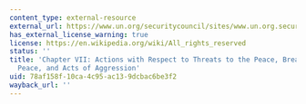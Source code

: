 ```yaml
---
content_type: external-resource
external_url: https://www.un.org/securitycouncil/sites/www.un.org.securitycouncil/files/part_vii_final_for_webposting.pdf
has_external_license_warning: true
license: https://en.wikipedia.org/wiki/All_rights_reserved
status: ''
title: 'Chapter VII: Actions with Respect to Threats to the Peace, Breaches of the
  Peace, and Acts of Aggression'
uid: 78af158f-10ca-4c95-ac13-9dcbac6be3f2
wayback_url: ''
---
```

